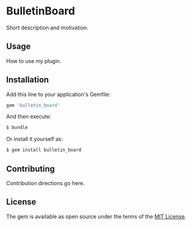 # BulletinBoard
Short description and motivation.

## Usage
How to use my plugin.

## Installation
Add this line to your application's Gemfile:

```ruby
gem 'bulletin_board'
```

And then execute:
```bash
$ bundle
```

Or install it yourself as:
```bash
$ gem install bulletin_board
```

## Contributing
Contribution directions go here.

## License
The gem is available as open source under the terms of the [MIT License](http://opensource.org/licenses/MIT).
